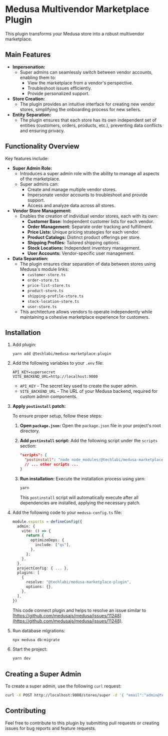 # Medusa Multivendor Marketplace Plugin

This plugin transforms your Medusa store into a robust multivendor marketplace.

## Main Features

* **Impersonation:**
    * Super admins can seamlessly switch between vendor accounts, enabling them to:
        * View the marketplace from a vendor's perspective.
        * Troubleshoot issues efficiently.
        * Provide personalized support.
* **Store Creation:**
    * The plugin provides an intuitive interface for creating new vendor stores, simplifying the onboarding process for new sellers.
* **Entity Separation:**
    * The plugin ensures that each store has its own independent set of entities (customers, orders, products, etc.), preventing data conflicts and ensuring privacy.

## Functionality Overview

Key features include:

* **Super Admin Role:**
    * Introduces a super admin role with the ability to manage all aspects of the marketplace.
    * Super admins can:
        * Create and manage multiple vendor stores.
        * Impersonate vendor accounts to troubleshoot and provide support.
        * Access and analyze data across all stores.
* **Vendor Store Management:**
    * Enables the creation of individual vendor stores, each with its own:
        * **Customer Base:** Independent customer lists for each vendor.
        * **Order Management:** Separate order tracking and fulfillment.
        * **Price Lists:** Unique pricing strategies for each vendor.
        * **Product Catalogs:** Distinct product offerings per store.
        * **Shipping Profiles:** Tailored shipping options.
        * **Stock Locations:** Independent inventory management.
        * **User Accounts:** Vendor-specific user management.
* **Data Separation:**
    * The plugin ensures clear separation of data between stores using Medusa's module links:
        * `customer-store.ts`
        * `order-store.ts`
        * `price-list-store.ts`
        * `product-store.ts`
        * `shipping-profile-store.ts`
        * `stock-location-store.ts`
        * `user-store.ts`
    * This architecture allows vendors to operate independently while maintaining a cohesive marketplace experience for customers.

## Installation

1.  Add plugin:
   
    ```
    yarn add @techlabi/medusa-marketplace-plugin
    ```

2.  Add the following variables to your `.env` file:

    ```
    API_KEY=supersecret
    VITE_BACKEND_URL=http://localhost:9000
    ```

    * `API_KEY` - The secret key used to create the super admin.
    * `VITE_BACKEND_URL` - The URL of your Medusa backend, required for custom admin components.

3.  **Apply `postinstall` patch:**

    To ensure proper setup, follow these steps:

    1.  **Open `package.json`:**
        Open the `package.json` file in your project's root directory.

    2.  **Add `postinstall` script:**
        Add the following script under the `scripts` section:

        ```json
        "scripts": {
          "postinstall": "node node_modules/@techlabi/medusa-marketplace-plugin/.medusa/server/src/patch-admin.js",
          // ... other scripts ...
        }
        ```

    3.  **Run installation:**
        Execute the installation process using yarn:

        ```bash
        yarn
        ```

        This `postinstall` script will automatically execute after all dependencies are installed, applying the necessary patch.

4.  Add the following code to your `medusa-config.ts` file:

    ```typescript
    module.exports = defineConfig({
      admin: {
        vite: () => {
          return {
            optimizeDeps: {
              include: ["qs"],
            },
          };
        },
      },
      projectConfig: { ... },
      plugins: [
        {
          resolve: "@techlabi/medusa-marketplace-plugin",
          options: {},
        },
      ],
    })
    ```

    This code connect plugin and helps to resolve an issue similar to [https://github.com/medusajs/medusa/issues/11248](https://github.com/medusajs/medusa/issues/11248).

5.  Run database migrations:

    ```bash
    npx medusa db:migrate
    ```

6.  Start the project:

    ```bash
    yarn dev
    ```

## Creating a Super Admin

To create a super admin, use the following `curl` request:

```bash
curl -X POST http://localhost:9000/stores/super -d '{ "email":"admin@test.com", "password": "supersecret"}' -H 'Content-Type: application/json' -H 'Authorization: supersecret'
```

## Contributing

Feel free to contribute to this plugin by submitting pull requests or creating issues for bug reports and feature requests.
